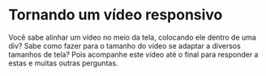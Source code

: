 # Tornando um vídeo responsivo

Você sabe alinhar um vídeo no meio da tela, colocando ele dentro de uma div? Sabe como fazer para o tamanho do vídeo se adaptar a diversos tamanhos de tela? Pois acompanhe este vídeo até o final para responder a estas e muitas outras perguntas.